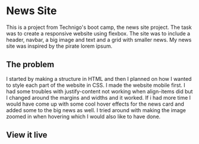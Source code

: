 # News Site

This is a project from Technigo's boot camp,  the news site project. The task was to create a responsive website using flexbox. The site was to include a header, navbar, a big image and text and a grid with smaller news. My news site was inspired by the pirate lorem ipsum.

## The problem
I started by making a structure in HTML and then I planned on how I wanted to style each part of the website in CSS. I made the website mobile first. 
I had some troubles with justify-content not working when align-items did but I changed around the margins and widths and it worked. 
If i had more time I would have come up with some cool hover effects for the news card and added some to the big news as well. I tried around with making the image zoomed in when hovering which I would also like to have done.


## View it live
